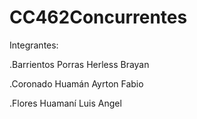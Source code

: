 # CC462Concurrentes
Integrantes:

.Barrientos Porras Herless Brayan

.Coronado Huamán Ayrton Fabio

.Flores Huamaní Luis Angel

